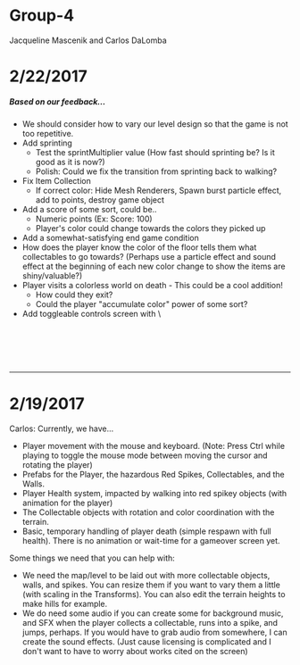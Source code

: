 # Group-4
Jacqueline Mascenik and Carlos DaLomba

# 2/22/2017
##### Based on our feedback...
- We should consider how to vary our level design so that the game is not too repetitive.
- Add sprinting
	- Test the sprintMultiplier value (How fast should sprinting be? Is it good as it is now?)
	- Polish: Could we fix the transition from sprinting back to walking?
- Fix Item Collection
	- If correct color: Hide Mesh Renderers, Spawn burst particle effect, add to points, destroy game object
- Add a score of some sort, could be..
	- Numeric points (Ex: Score: 100)
	- Player's color could change towards the colors they picked up
- Add a somewhat-satisfying end game condition
- How does the player know the color of the floor tells them what collectables to go towards? (Perhaps use a particle effect and sound effect at the beginning of each new color change to show the items are shiny/valuable?)
- Player visits a colorless world on death - This could be a cool addition!
	- How could they exit?
	- Could the player "accumulate color" power of some sort?
- Add toggleable controls screen with \

<br /><br /><br /><br />

---

# 2/19/2017
Carlos:
Currently, we have...
- Player movement with the mouse and keyboard. (Note: Press Ctrl while playing to toggle the mouse mode between moving the cursor and rotating the player)
- Prefabs for the Player, the hazardous Red Spikes, Collectables, and the Walls.
- Player Health system, impacted by walking into red spikey objects (with animation for the player)
- The Collectable objects with rotation and color coordination with the terrain.
- Basic, temporary handling of player death (simple respawn with full health). There is no animation or wait-time for a gameover screen yet.

Some things we need that you can help with:
- We need the map/level to be laid out with more collectable objects, walls, and spikes. You can resize them if you want to vary them a little (with scaling in the Transforms). You can also edit the terrain heights to make hills for example.
- We do need some audio if you can create some for background music, and SFX when the player collects a collectable, runs into a spike, and jumps, perhaps. If you would have to grab audio from somewhere, I can create the sound effects. (Just cause licensing is complicated and I don't want to have to worry about works cited on the screen)
